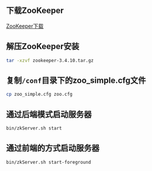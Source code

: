 ## 下载ZooKeeper
[ZooKeeper下载](http://mirror.bit.edu.cn/apache/zookeeper/zookeeper-3.4.10/zookeeper-3.4.10.tar.gz)

## 解压ZooKeeper安装
```sh
tar -xzvf zookeeper-3.4.10.tar.gz
```

## 复制`/conf`目录下的zoo_simple.cfg文件
```sh
cp zoo_simple.cfg zoo.cfg
```

## 通过后端模式启动服务器
```sh
bin/zkServer.sh start
```

## 通过前端的方式启动服务器
```sh
bin/zkServer.sh start-foreground
```

